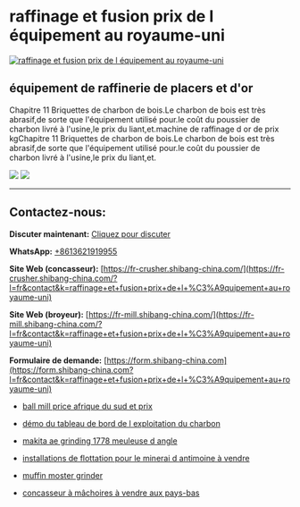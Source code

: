 # raffinage et fusion prix de l équipement au royaume-uni

<a href="https://swt.shibang-china.com/?l=fr&img&k=raffinage+et+fusion+prix+de+l+%C3%A9quipement+au+royaume-uni" target="_blank">![raffinage et fusion prix de l équipement au royaume-uni](http://static.shibang-china.com/all-800x300/104.jpg)</a>

## équipement de raffinerie de placers et d'or
Chapitre 11 Briquettes de charbon de bois.Le charbon de bois est très abrasif,de sorte que l'équipement utilisé pour.le coût du poussier de charbon livré à l'usine,le prix du liant,et.machine de raffinage d or de prix kgChapitre 11 Briquettes de charbon de bois.Le charbon de bois est très abrasif,de sorte que l'équipement utilisé pour.le coût du poussier de charbon livré à l'usine,le prix du liant,et.


<a href="https://whatsapp.shibangsoft.com/WhatsApp.php" target="_blank" title="WhatsApp">![](http://static.shibang-china.com/icon/whatsapp.png)</a> <a href="https://swt.shibang-china.com/?l=fr&icon&k=raffinage+et+fusion+prix+de+l+%C3%A9quipement+au+royaume-uni" target="_blank">![](http://static.shibang-china.com/icon/chat-fr.png)</a>

---
## Contactez-nous:

**Discuter maintenant:** [Cliquez pour discuter](https://swt.shibang-china.com?l=fr&contact&k=raffinage+et+fusion+prix+de+l+%C3%A9quipement+au+royaume-uni)

**WhatsApp:**  [+8613621919955](https://whatsapp.shibangsoft.com/WhatsApp.php)

**Site Web (concasseur):** [https://fr-crusher.shibang-china.com/](https://fr-crusher.shibang-china.com/?l=fr&contact&k=raffinage+et+fusion+prix+de+l+%C3%A9quipement+au+royaume-uni)

**Site Web (broyeur):** [https://fr-mill.shibang-china.com/](https://fr-mill.shibang-china.com/?l=fr&contact&k=raffinage+et+fusion+prix+de+l+%C3%A9quipement+au+royaume-uni)

**Formulaire de demande:** [https://form.shibang-china.com](https://form.shibang-china.com?l=fr&contact&k=raffinage+et+fusion+prix+de+l+%C3%A9quipement+au+royaume-uni)

* [ball mill price afrique du sud et prix](../4/ball%20mill%20price%20afrique%20du%20sud%20et%20prix.md)

* [démo du tableau de bord de l exploitation du charbon](../5/d%C3%A9mo%20du%20tableau%20de%20bord%20de%20l%20exploitation%20du%20charbon.md)

* [makita ae grinding 1778 meuleuse d angle](../9/makita%20ae%20grinding%201778%20meuleuse%20d%20angle.md)

* [installations de flottation pour le minerai d antimoine à vendre](../10/installations%20de%20flottation%20pour%20le%20minerai%20d%20antimoine%20%C3%A0%20vendre.md)

* [muffin moster grinder](../10/muffin%20moster%20grinder.md)

* [concasseur à mâchoires à vendre aux pays-bas](../5/concasseur%20%C3%A0%20m%C3%A2choires%20%C3%A0%20vendre%20aux%20pays-bas.md)